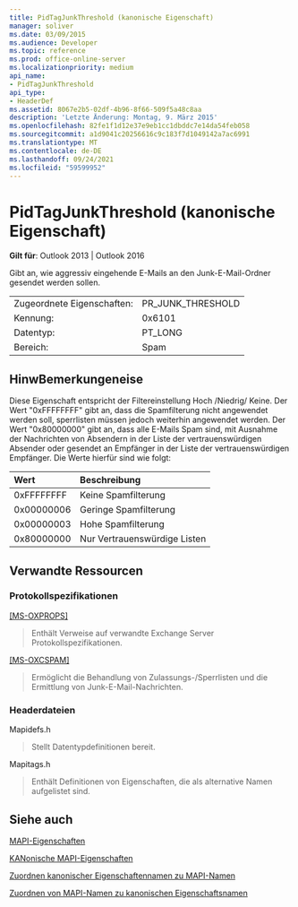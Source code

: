 ```yaml
---
title: PidTagJunkThreshold (kanonische Eigenschaft)
manager: soliver
ms.date: 03/09/2015
ms.audience: Developer
ms.topic: reference
ms.prod: office-online-server
ms.localizationpriority: medium
api_name:
- PidTagJunkThreshold
api_type:
- HeaderDef
ms.assetid: 8067e2b5-02df-4b96-8f66-509f5a48c8aa
description: 'Letzte Änderung: Montag, 9. März 2015'
ms.openlocfilehash: 82fe1f1d12e37e9eb1cc1dbddc7e14da54feb058
ms.sourcegitcommit: a1d9041c20256616c9c183f7d1049142a7ac6991
ms.translationtype: MT
ms.contentlocale: de-DE
ms.lasthandoff: 09/24/2021
ms.locfileid: "59599952"
---
```

# <a name="pidtagjunkthreshold-canonical-property"></a>PidTagJunkThreshold (kanonische Eigenschaft)

  
  
**Gilt für**: Outlook 2013 | Outlook 2016 
  
Gibt an, wie aggressiv eingehende E-Mails an den Junk-E-Mail-Ordner gesendet werden sollen.
  
|||
|:-----|:-----|
|Zugeordnete Eigenschaften:  <br/> |PR_JUNK_THRESHOLD  <br/> |
|Kennung:  <br/> |0x6101  <br/> |
|Datentyp:  <br/> |PT_LONG  <br/> |
|Bereich:  <br/> |Spam  <br/> |
   
## <a name="remarks"></a>HinwBemerkungeneise

Diese Eigenschaft entspricht der Filtereinstellung Hoch /Niedrig/ Keine. Der Wert "0xFFFFFFFF" gibt an, dass die Spamfilterung nicht angewendet werden soll, sperrlisten müssen jedoch weiterhin angewendet werden. Der Wert "0x80000000" gibt an, dass alle E-Mails Spam sind, mit Ausnahme der Nachrichten von Absendern in der Liste der vertrauenswürdigen Absender oder gesendet an Empfänger in der Liste der vertrauenswürdigen Empfänger. Die Werte hierfür sind wie folgt:
  
|**Wert**|**Beschreibung**|
|:-----|:-----|
|0xFFFFFFFF  <br/> |Keine Spamfilterung  <br/> |
|0x00000006  <br/> |Geringe Spamfilterung  <br/> |
|0x00000003  <br/> |Hohe Spamfilterung  <br/> |
|0x80000000  <br/> |Nur Vertrauenswürdige Listen  <br/> |
   
## <a name="related-resources"></a>Verwandte Ressourcen

### <a name="protocol-specifications"></a>Protokollspezifikationen

[[MS-OXPROPS]](https://msdn.microsoft.com/library/f6ab1613-aefe-447d-a49c-18217230b148%28Office.15%29.aspx)
  
> Enthält Verweise auf verwandte Exchange Server Protokollspezifikationen.
    
[[MS-OXCSPAM]](https://msdn.microsoft.com/library/522f8587-4aed-4cd6-831b-40bd87862189%28Office.15%29.aspx)
  
> Ermöglicht die Behandlung von Zulassungs-/Sperrlisten und die Ermittlung von Junk-E-Mail-Nachrichten.
    
### <a name="header-files"></a>Headerdateien

Mapidefs.h
  
> Stellt Datentypdefinitionen bereit.
    
Mapitags.h
  
> Enthält Definitionen von Eigenschaften, die als alternative Namen aufgelistet sind.
    
## <a name="see-also"></a>Siehe auch



[MAPI-Eigenschaften](mapi-properties.md)
  
[KANonische MAPI-Eigenschaften](mapi-canonical-properties.md)
  
[Zuordnen kanonischer Eigenschaftennamen zu MAPI-Namen](mapping-canonical-property-names-to-mapi-names.md)
  
[Zuordnen von MAPI-Namen zu kanonischen Eigenschaftsnamen](mapping-mapi-names-to-canonical-property-names.md)

